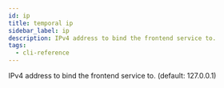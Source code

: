 ```yaml
---
id: ip
title: temporal ip
sidebar_label: ip
description: IPv4 address to bind the frontend service to.
tags:
  - cli-reference
---
```


IPv4 address to bind the frontend service to.
(default: 127.0.0.1)
